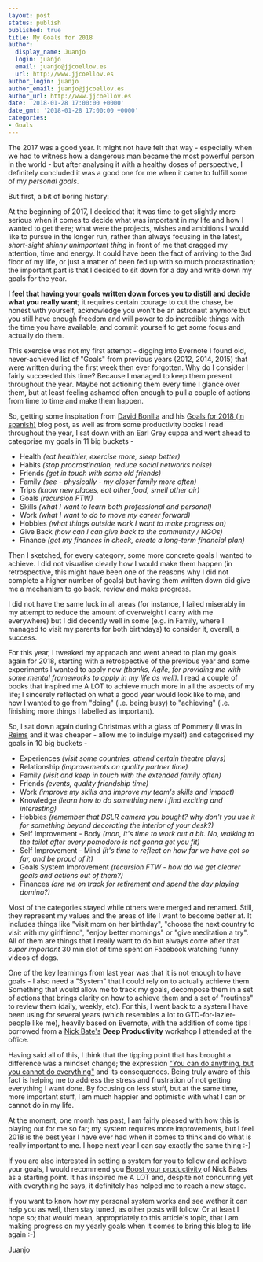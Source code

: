 ```yaml
---
layout: post
status: publish
published: true
title: My Goals for 2018
author:
  display_name: Juanjo
  login: juanjo
  email: juanjo@jjcoellov.es
  url: http://www.jjcoellov.es
author_login: juanjo
author_email: juanjo@jjcoellov.es
author_url: http://www.jjcoellov.es
date: '2018-01-28 17:00:00 +0000'
date_gmt: '2018-01-28 17:00:00 +0000'
categories:
- Goals
---
```

The 2017 was a good year. It might not have felt that way - especially when we had to witness how a dangerous man became the most powerful person in the world - but after analysing it with a healthy doses of perspective, I definitely concluded it was a good one for me when it came to fulfill some of my *personal goals*.

But first, a bit of boring history:

At the beginning of 2017, I decided that it was time to get slightly more serious when it comes to decide what was important in my life and how I wanted to get there; what were the projects, wishes and ambitions I would like to pursue in the longer run, rather than always focusing in the latest, *short-sight shinny unimportant thing* in front of me that dragged my attention, time and energy. It could have been the fact of arriving to the 3rd floor of my life, or just a matter of been fed up with so much procrastination; the important part is that I decided to sit down for a day and write down my goals for the year.

**I feel that having your goals written down forces you to distill and decide what you really want**; it requires certain courage to cut the chase, be honest with yourself, acknowledge you won't be an astronaut anymore but you still have enough freedom and will power to do incredible things with the time you have available, and commit yourself to get some focus and actually do them.

This exercise was not my first attempt - digging into Evernote I found old, never-achieved list of "Goals" from previous years (2012, 2014, 2015) that were written during the first week then ever forgotten. Why do I consider I fairly succeeded this time? Because I managed to keep them present throughout the year. Maybe not actioning them every time I glance over them, but at least feeling ashamed often enough to pull a couple of actions from time to time and make them happen.

So, getting some inspiration from [David Bonilla](https://twitter.com/david_bonilla) and his [Goals for 2018 (in spanish)](http://www.bonillaware.com/objetivos-para-2017) blog post, as well as from some productivity books I read throughout the year, I sat down with an Earl Grey cuppa and went ahead to categorise my goals in 11 big buckets -

* Health *(eat healthier, exercise more, sleep better)*
* Habits *(stop procrastination, reduce social networks noise)*
* Friends *(get in touch with some old friends)*
* Family *(see - physically - my closer family more often)*
* Trips *(know new places, eat other food, smell other air)*
* Goals *(recursion FTW)*
* Skills *(what I want to learn both professional and personal)*
* Work *(what I want to do to move my career forward)*
* Hobbies *(what things outside work I want to make progress on)*
* Give Back *(how can I can give back to the community / NGOs)*
* Finance *(get my finances in check, create a long-term financial plan)*

Then I sketched, for every category, some more concrete goals I wanted to achieve. I did not visualise clearly how I would make them happen (in retrospective, this might have been one  of the reasons why I did not complete a higher number of goals) but having them written down did give me a mechanism to go back, review and make progress.

I did not have the same luck in all areas (for instance, I failed miserably in my attempt to reduce the amount of overweight I carry with me everywhere) but I did decently well in some (e.g. in Family, where I managed to visit my parents for both birthdays) to consider it, overall, a success.

For this year, I tweaked my approach and went ahead to plan my goals again for 2018, starting with a retrospective of the previous year and some experiments I wanted to apply now *(thanks, Agile, for providing me with some mental frameworks to apply in my life as well)*. I read a couple of books that inspired me A LOT to achieve much more in all the aspects of my life; I sincerely reflected on what a good year would look like to me, and how I wanted to go from "doing" (i.e. being busy) to "achieving" (i.e. finishing more things I labelled as important).

So, I sat down again during Christmas with a glass of Pommery (I was in [Reims](https://www.tripadvisor.co.uk/Tourism-g187137-Reims_Marne_Grand_Est-Vacations.html) and it was cheaper - allow me to indulge myself) and categorised my goals in 10 big buckets -

* Experiences *(visit some countries, attend certain theatre plays)*
* Relationship *(improvements on quality partner time)*
* Family *(visit and keep in touch with the extended family often)*
* Friends *(events, quality friendship time)*
* Work *(improve my skills and improve my team's skills and impact)*
* Knowledge *(learn how to do something new I find exciting and interesting)*
* Hobbies *(remember that DSLR camera you bought? why don't you use it for something beyond decorating the interior of your desk?)*
* Self Improvement - Body *(man, it's time to work out a bit. No, walking to the toilet after every pomodoro is not gonna get you fit)*
* Self Improvement - Mind *(it's time to reflect on how far we have got so far, and be proud of it)*
* Goals System Improvement *(recursion FTW - how do we get clearer goals and actions out of them?)*
* Finances *(are we on track for retirement and spend the day playing domino?)*

Most of the categories stayed while others were merged and renamed. Still, they represent my values and the areas of life I want to become better at. It includes things like "visit mom on her birthday", "choose the next country to visit with my girlfriend", "enjoy better mornings" or "give meditation a try". All of them are things that I really want to do but always come after that *super important* 30 min slot of time spent on Facebook watching funny videos of dogs.  

One of the key learnings from last year was that it is not enough to have goals - I also need a "System" that I could rely on to actually achieve them. Something that would allow me to track my goals, decompose them in a set of actions that brings clarity on how to achieve them and a set of "routines" to review them (daily, weekly, etc). For this, I went back to a system I have been using for several years (which resembles a lot to GTD-for-lazier-people like me), heavily based on Evernote, with the addition of some tips I borrowed from a [Nick Bate's](http://blog.strategicedge.co.uk/) **Deep Productivity** workshop I attended at the office.

Having said all of this, I think that the tipping point that has brought a difference was a mindset change; the expression ["You can do anything, but you cannot do everything"](http://nicholasbate.typepad.com/nicholas_bate/2008/06/5-productivity.html) and its consequences. Being truly aware of this fact is helping me to address the stress and frustration of not getting everything I want done. By focusing on less stuff, but at the same time, more important stuff, I am much happier and optimistic with what I can or cannot do in my life.

At the moment, one month has past, I am fairly pleased with how this is playing out for me so far; my system requires more improvements, but I feel 2018 is the best year I have ever had when it comes to think and do what is really important to me. I hope next year I can say exactly the same thing :-)

If you are also interested in setting a system for you to follow and achieve your goals, I would recommend you [Boost your productivity](https://www.amazon.co.uk/dp/B00R04B4RM) of Nick Bates as a starting point. It has inspired me A LOT and, despite not concurring yet with everything he says, it definitely has helped me to reach a new stage.

If you want to know how my personal system works and see wether it can help you as well, then stay tuned, as other posts will follow. Or at least I hope so; that would mean, appropriately to this article's topic, that I am making progress on my yearly goals when it comes to bring this blog to life again :-)

Juanjo
